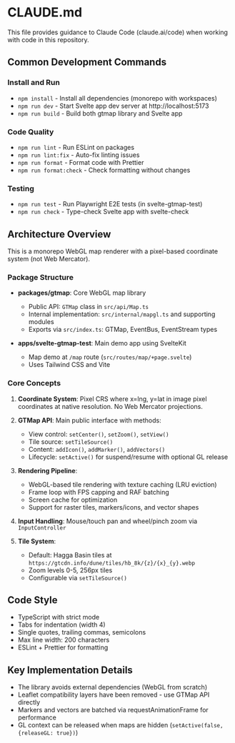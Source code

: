 # CLAUDE.md

This file provides guidance to Claude Code (claude.ai/code) when working with code in this repository.

## Common Development Commands

### Install and Run
- `npm install` - Install all dependencies (monorepo with workspaces)
- `npm run dev` - Start Svelte app dev server at http://localhost:5173
- `npm run build` - Build both gtmap library and Svelte app

### Code Quality
- `npm run lint` - Run ESLint on packages
- `npm run lint:fix` - Auto-fix linting issues
- `npm run format` - Format code with Prettier
- `npm run format:check` - Check formatting without changes

### Testing
- `npm run test` - Run Playwright E2E tests (in svelte-gtmap-test)
- `npm run check` - Type-check Svelte app with svelte-check

## Architecture Overview

This is a monorepo WebGL map renderer with a pixel-based coordinate system (not Web Mercator).

### Package Structure
- **packages/gtmap**: Core WebGL map library
  - Public API: `GTMap` class in `src/api/Map.ts`
  - Internal implementation: `src/internal/mapgl.ts` and supporting modules
  - Exports via `src/index.ts`: GTMap, EventBus, EventStream types
  
- **apps/svelte-gtmap-test**: Main demo app using SvelteKit
  - Map demo at `/map` route (`src/routes/map/+page.svelte`)
  - Uses Tailwind CSS and Vite

### Core Concepts

1. **Coordinate System**: Pixel CRS where x=lng, y=lat in image pixel coordinates at native resolution. No Web Mercator projections.

2. **GTMap API**: Main public interface with methods:
   - View control: `setCenter()`, `setZoom()`, `setView()`
   - Tile source: `setTileSource()` 
   - Content: `addIcon()`, `addMarker()`, `addVectors()`
   - Lifecycle: `setActive()` for suspend/resume with optional GL release

3. **Rendering Pipeline**:
   - WebGL-based tile rendering with texture caching (LRU eviction)
   - Frame loop with FPS capping and RAF batching
   - Screen cache for optimization
   - Support for raster tiles, markers/icons, and vector shapes

4. **Input Handling**: Mouse/touch pan and wheel/pinch zoom via `InputController`

5. **Tile System**:
   - Default: Hagga Basin tiles at `https://gtcdn.info/dune/tiles/hb_8k/{z}/{x}_{y}.webp`
   - Zoom levels 0-5, 256px tiles
   - Configurable via `setTileSource()`

## Code Style

- TypeScript with strict mode
- Tabs for indentation (width 4)
- Single quotes, trailing commas, semicolons
- Max line width: 200 characters
- ESLint + Prettier for formatting

## Key Implementation Details

- The library avoids external dependencies (WebGL from scratch)
- Leaflet compatibility layers have been removed - use GTMap API directly
- Markers and vectors are batched via requestAnimationFrame for performance
- GL context can be released when maps are hidden (`setActive(false, {releaseGL: true})`)